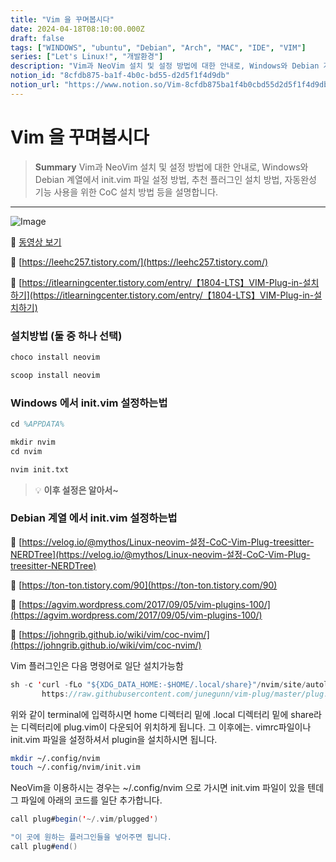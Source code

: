 ```yaml
---
title: "Vim 을 꾸며봅시다"
date: 2024-04-18T08:10:00.000Z
draft: false
tags: ["WINDOWS", "ubuntu", "Debian", "Arch", "MAC", "IDE", "VIM"]
series: ["Let's Linux!", "개발환경"]
description: "Vim과 NeoVim 설치 및 설정 방법에 대한 안내로, Windows와 Debian 계열에서 init.vim 파일 설정 방법, 추천 플러그인 설치 방법, 자동완성 기능 사용을 위한 CoC 설치 방법 등을 설명합니다."
notion_id: "8cfdb875-ba1f-4b0c-bd55-d2d5f1f4d9db"
notion_url: "https://www.notion.so/Vim-8cfdb875ba1f4b0cbd55d2d5f1f4d9db"
---
```


# Vim 을 꾸며봅시다

> **Summary**
> Vim과 NeoVim 설치 및 설정 방법에 대한 안내로, Windows와 Debian 계열에서 init.vim 파일 설정 방법, 추천 플러그인 설치 방법, 자동완성 기능 사용을 위한 CoC 설치 방법 등을 설명합니다.

---

![Image](https://prod-files-secure.s3.us-west-2.amazonaws.com/09ccd4d5-876c-4bba-bbdf-cc77a0a11257/c22e7e68-d7ad-4af4-944b-b0506ec74a17/Untitled.png?X-Amz-Algorithm=AWS4-HMAC-SHA256&X-Amz-Content-Sha256=UNSIGNED-PAYLOAD&X-Amz-Credential=ASIAZI2LB4662W53WJVC%2F20250724%2Fus-west-2%2Fs3%2Faws4_request&X-Amz-Date=20250724T080919Z&X-Amz-Expires=3600&X-Amz-Security-Token=IQoJb3JpZ2luX2VjEAAaCXVzLXdlc3QtMiJHMEUCIQCok5pnvlLlkRUqXc494nZqsx3eqBou8q%2By6moOmY3krQIgF%2Bt0AYERQ6NjD%2BFUx5R%2Ft5LtYB%2BZhYTDQ6nFvjTa9Xoq%2FwMIKRAAGgw2Mzc0MjMxODM4MDUiDABBuHX4ZefNo0YKuSrcA%2BXnDFL9bJTeUq0O6BRYy8Z0ol5NnejQaTDf%2ByADf73qTiJwd4UuLAWMv%2B3h3C0WOgYIgELR5%2F%2F7PDO5VFyzrHvLBTncVPeH86q4dQElio2f0oHUUufXqhM2p4WTejmwZXC7rnKr01qgSOV95rbXK2L1TEMehmLQn2uQeV3l5MSEVBsQjRfLYyfo3XBxRUsb8SnScIgk98euNGXDW3nBYvKlhhWx10rDmuT05%2FdOErzbgcIfkYXeH5yEx2fdnh3cnf1Rz4M1FCTKRRjT4VC7MXW7DKvQ5eGevx6AW4A%2FfLofXieIJZ6rc3HSnrYtMf3Jkh0kkoQICGZUFuDCBZC0U3VxLXNKprPcU6t0CO7gfQvNSv5l9IC8II9PyaNsQaxIZtOUrw7yuccNdRlUL0sIKyTvC3mbndxq%2FZxsiEJppAxq3Is%2BprWj73B4P9%2BImhqf0ViIJU1oVtV8K4YSdFYhTIVCCoScCixbnr2rPFKZiMvRds%2B0cphMYR0pQ8rMa1L37aNyECf0RNcRF5OQ60WpDYQzKI8LxL8wDGS2jKIvSdHp9W%2F7QmWpzUl3LZ3an%2Be5sbWRcwmRnVl87IAklwVemMxnuiXqDppJelLitb4jFQ1pz7IHs2Tczx4Lluz3MMbOh8QGOqUBucrX3znofVGby696KvSZbW%2Fz8FHZ29VG1gbvNzdnisYOEO32eh6Q1se01ZJhGQEXfu0K37pVMCpi3Ok9HBXdJzxSYPOMOwD5krDITUdNu4K0rVasLNtxxIqMuinH3PBzoSBxtgEWJcwzWWwbzjm0R6hEwArXHFxVf0AputBojiIN%2BHN9NB1iXiAYMg5CyARmdeAuvmEG%2BvO49jC8u1nsrryCqXF%2B&X-Amz-Signature=31fa230c55d06e010e4c8e973e797b0d46b48ab5574a15ffd079b00a2664395b&X-Amz-SignedHeaders=host&x-amz-checksum-mode=ENABLED&x-id=GetObject)

🎥 [동영상 보기](https://www.youtube.com/watch?v=ONcFKXoJ7uQ&t=323s)

🔗 [https://leehc257.tistory.com/](https://leehc257.tistory.com/)

🔗 [https://itlearningcenter.tistory.com/entry/【1804-LTS】VIM-Plug-in-설치하기](https://itlearningcenter.tistory.com/entry/【1804-LTS】VIM-Plug-in-설치하기)

### 설치방법 (둘 중 하나 선택)

```latex
choco install neovim
```

```latex
scoop install neovim
```

### Windows 에서 init.vim 설정하는법

```latex
cd %APPDATA%
```

```latex
mkdir nvim
cd nvim
```

```latex
nvim init.txt
```

> 💡 **이후 설정은 알아서~**

### Debian 계열 에서 init.vim 설정하는법

🔗 [https://velog.io/@mythos/Linux-neovim-설정-CoC-Vim-Plug-treesitter-NERDTree](https://velog.io/@mythos/Linux-neovim-설정-CoC-Vim-Plug-treesitter-NERDTree)

🔗 [https://ton-ton.tistory.com/90](https://ton-ton.tistory.com/90)

🔗 [https://agvim.wordpress.com/2017/09/05/vim-plugins-100/](https://agvim.wordpress.com/2017/09/05/vim-plugins-100/)

🔗 [https://johngrib.github.io/wiki/vim/coc-nvim/](https://johngrib.github.io/wiki/vim/coc-nvim/)

Vim 플러그인은 다음 명령어로 일단 설치가능함

```scala
sh -c 'curl -fLo "${XDG_DATA_HOME:-$HOME/.local/share}"/nvim/site/autoload/plug.vim --create-dirs \
       https://raw.githubusercontent.com/junegunn/vim-plug/master/plug.vim'
```

위와 같이 terminal에 입력하시면 home 디렉터리 밑에 .local 디렉터리 밑에 share라는 디렉터리에 plug.vim이 다운되어 위치하게 됩니다. 그 이후에는. vimrc파일이나 init.vim 파일을 설정하셔서 plugin을 설치하시면 됩니다.

```bash
mkdir ~/.config/nvim
touch ~/.config/nvim/init.vim
```

NeoVim을 이용하시는 경우는 ~/.config/nvim 으로 가시면 init.vim 파일이 있을 텐데 그 파일에 아래의 코드를 일단 추가합니다.

```scala
call plug#begin('~/.vim/plugged')

"이 곳에 원하는 플러그인들을 넣어주면 됩니다.
call plug#end()
```

